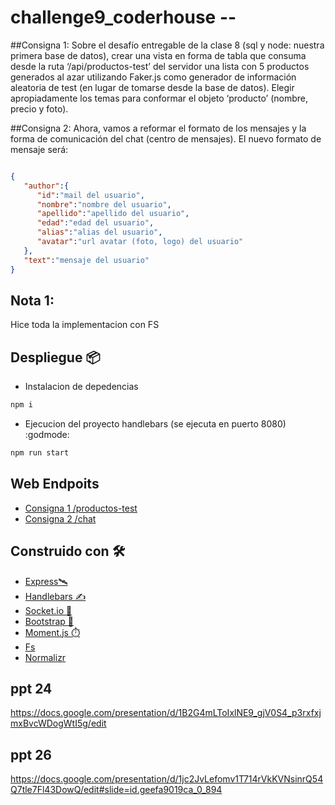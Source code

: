 # challenge9_coderhouse -- 

##Consigna 1: 
Sobre el desafío entregable de la clase 8 (sql y node: nuestra primera base de datos), crear una vista en forma de tabla que consuma desde la ruta ‘/api/productos-test’ del servidor una lista con 5 productos generados al azar utilizando Faker.js como generador de información aleatoria de test (en lugar de tomarse desde la base de datos). Elegir apropiadamente los temas para conformar el objeto ‘producto’ (nombre, precio y foto).

##Consigna 2: 
Ahora, vamos a reformar el formato de los mensajes y la forma de comunicación del chat (centro de mensajes).
El nuevo formato de mensaje será:
```json

{
   "author":{
      "id":"mail del usuario",
      "nombre":"nombre del usuario",
      "apellido":"apellido del usuario",
      "edad":"edad del usuario",
      "alias":"alias del usuario",
      "avatar":"url avatar (foto, logo) del usuario"
   },
   "text":"mensaje del usuario"
}

```

## Nota 1: 
  Hice toda la implementacion con FS 

## Despliegue 📦

* Instalacion de depedencias
```bash
npm i 
```


* Ejecucion del proyecto handlebars (se ejecuta en puerto 8080) :godmode:
```bash
npm run start
```


## Web Endpoits 

* [Consigna 1 /productos-test](http://localhost:8080/api/productos-test)
* [Consigna 2 /chat](http://localhost:8080/api/chat)
## Construido con 🛠️

* [Express🛰️](https://expressjs.com/es/4x/api.html)
* [Handlebars :writing_hand:](https://handlebarsjs.com/)
* [Socket.io :electric_plug:](https://socket.io/)
* [Bootstrap :star_struck:](https://getbootstrap.com/)
* [Moment.js :stopwatch:](https://momentjs.com)
* [Fs](https://nodejs.org/api/fs.html)
* [Normalizr](https://github.com/paularmstrong/normalizr)


## ppt 24 
https://docs.google.com/presentation/d/1B2G4mLToIxlNE9_gjV0S4_p3rxfxjmxBvcWDogWtI5g/edit


## ppt 26 
https://docs.google.com/presentation/d/1jc2JvLefomv1T714rVkKVNsinrQ54Q7tle7Fl43DowQ/edit#slide=id.geefa9019ca_0_894
